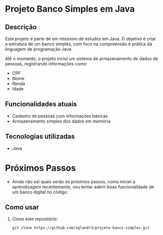 # Projeto Banco Simples em Java

## Descrição
Este projeto é parte de um intensivo de estudos em Java. O objetivo é criar a estrutura de um banco simples, com foco na compreensão e prática da linguagem de programação Java.

Até o momento, o projeto inclui um sistema de armazenamento de dados de pessoas, registrando informações como:
- CPF
- Nome
- Renda
- Idade

## Funcionalidades atuais
- Cadastro de pessoas com informações básicas
- Armazenamento simples dos dados em memória

## Tecnologias utilizadas
- Java 

# Próximos Passos

- Ainda não sei quais serão os próximos passos, como iniciei a aprendizagem recentemente, vou tentar aderir boas funcionalidade de um banco digital no código.

## Como usar
1. Clone este repositório:
   ```bash
   git clone https://github.com/sqlandr3/projeto-banco-simples.git
